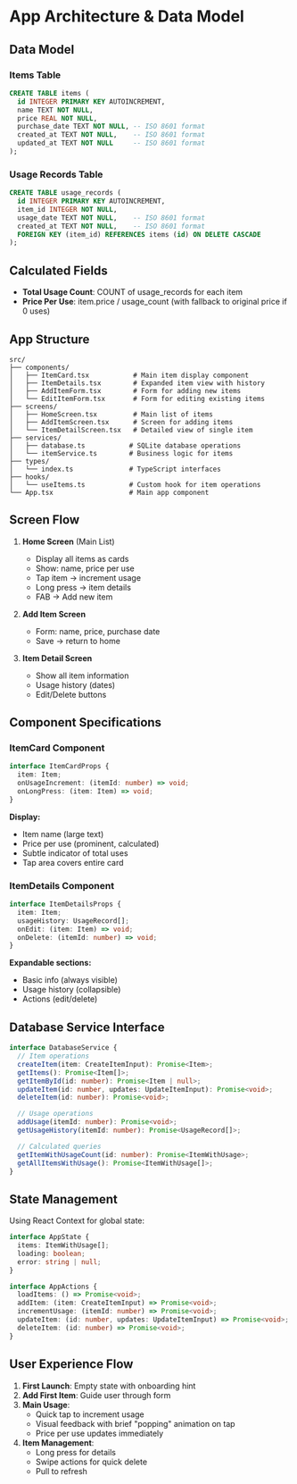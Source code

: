 # App Architecture & Data Model

## Data Model

### Items Table
```sql
CREATE TABLE items (
  id INTEGER PRIMARY KEY AUTOINCREMENT,
  name TEXT NOT NULL,
  price REAL NOT NULL,
  purchase_date TEXT NOT NULL, -- ISO 8601 format
  created_at TEXT NOT NULL,    -- ISO 8601 format
  updated_at TEXT NOT NULL     -- ISO 8601 format
);
```

### Usage Records Table
```sql
CREATE TABLE usage_records (
  id INTEGER PRIMARY KEY AUTOINCREMENT,
  item_id INTEGER NOT NULL,
  usage_date TEXT NOT NULL,    -- ISO 8601 format
  created_at TEXT NOT NULL,    -- ISO 8601 format
  FOREIGN KEY (item_id) REFERENCES items (id) ON DELETE CASCADE
);
```

## Calculated Fields
- **Total Usage Count**: COUNT of usage_records for each item
- **Price Per Use**: item.price / usage_count (with fallback to original price if 0 uses)

## App Structure

```
src/
├── components/
│   ├── ItemCard.tsx           # Main item display component
│   ├── ItemDetails.tsx        # Expanded item view with history
│   ├── AddItemForm.tsx        # Form for adding new items
│   └── EditItemForm.tsx       # Form for editing existing items
├── screens/
│   ├── HomeScreen.tsx         # Main list of items
│   ├── AddItemScreen.tsx      # Screen for adding items
│   └── ItemDetailScreen.tsx   # Detailed view of single item
├── services/
│   ├── database.ts           # SQLite database operations
│   └── itemService.ts        # Business logic for items
├── types/
│   └── index.ts              # TypeScript interfaces
├── hooks/
│   └── useItems.ts           # Custom hook for item operations
└── App.tsx                   # Main app component
```

## Screen Flow

1. **Home Screen** (Main List)
   - Display all items as cards
   - Show: name, price per use
   - Tap item → increment usage
   - Long press → item details
   - FAB → Add new item

2. **Add Item Screen**
   - Form: name, price, purchase date
   - Save → return to home

3. **Item Detail Screen**
   - Show all item information
   - Usage history (dates)
   - Edit/Delete buttons

## Component Specifications

### ItemCard Component
```typescript
interface ItemCardProps {
  item: Item;
  onUsageIncrement: (itemId: number) => void;
  onLongPress: (item: Item) => void;
}
```

**Display:**
- Item name (large text)
- Price per use (prominent, calculated)
- Subtle indicator of total uses
- Tap area covers entire card

### ItemDetails Component
```typescript
interface ItemDetailsProps {
  item: Item;
  usageHistory: UsageRecord[];
  onEdit: (item: Item) => void;
  onDelete: (itemId: number) => void;
}
```

**Expandable sections:**
- Basic info (always visible)
- Usage history (collapsible)
- Actions (edit/delete)

## Database Service Interface

```typescript
interface DatabaseService {
  // Item operations
  createItem(item: CreateItemInput): Promise<Item>;
  getItems(): Promise<Item[]>;
  getItemById(id: number): Promise<Item | null>;
  updateItem(id: number, updates: UpdateItemInput): Promise<void>;
  deleteItem(id: number): Promise<void>;

  // Usage operations
  addUsage(itemId: number): Promise<void>;
  getUsageHistory(itemId: number): Promise<UsageRecord[]>;

  // Calculated queries
  getItemWithUsageCount(id: number): Promise<ItemWithUsage>;
  getAllItemsWithUsage(): Promise<ItemWithUsage[]>;
}
```

## State Management

Using React Context for global state:

```typescript
interface AppState {
  items: ItemWithUsage[];
  loading: boolean;
  error: string | null;
}

interface AppActions {
  loadItems: () => Promise<void>;
  addItem: (item: CreateItemInput) => Promise<void>;
  incrementUsage: (itemId: number) => Promise<void>;
  updateItem: (id: number, updates: UpdateItemInput) => Promise<void>;
  deleteItem: (id: number) => Promise<void>;
}
```

## User Experience Flow

1. **First Launch**: Empty state with onboarding hint
2. **Add First Item**: Guide user through form
3. **Main Usage**:
   - Quick tap to increment usage
   - Visual feedback with brief "popping" animation on tap
   - Price per use updates immediately
4. **Item Management**:
   - Long press for details
   - Swipe actions for quick delete
   - Pull to refresh
